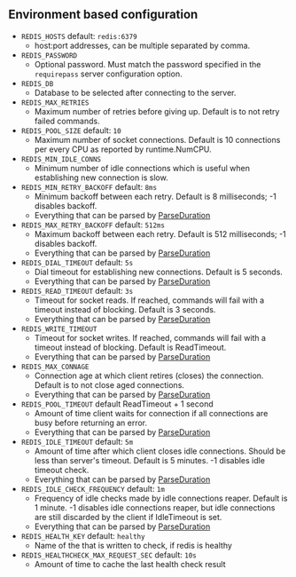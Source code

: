 
## Environment based configuration

* `REDIS_HOSTS` default: `redis:6379`
    * host:port addresses, can be multiple separated by comma.
* `REDIS_PASSWORD`
    * Optional password. Must match the password specified in the `requirepass` server configuration option.
* `REDIS_DB`
    * Database to be selected after connecting to the server.
* `REDIS_MAX_RETRIES`
    * Maximum number of retries before giving up. Default is to not retry failed commands.
* `REDIS_POOL_SIZE` default: `10`
    * Maximum number of socket connections. Default is 10 connections per every CPU as reported by runtime.NumCPU.
* `REDIS_MIN_IDLE_CONNS`
    * Minimum number of idle connections which is useful when establishing new connection is slow.
* `REDIS_MIN_RETRY_BACKOFF` default: `8ms`
    * Minimum backoff between each retry. Default is 8 milliseconds; -1 disables backoff.
    * Everything that can be parsed by [ParseDuration](https://golang.org/pkg/time/#ParseDuration)
* `REDIS_MAX_RETRY_BACKOFF` default: `512ms`
    * Maximum backoff between each retry. Default is 512 milliseconds; -1 disables backoff.
    * Everything that can be parsed by [ParseDuration](https://golang.org/pkg/time/#ParseDuration)
* `REDIS_DIAL_TIMEOUT` default: `5s`
    * Dial timeout for establishing new connections. Default is 5 seconds.
    * Everything that can be parsed by [ParseDuration](https://golang.org/pkg/time/#ParseDuration)
* `REDIS_READ_TIMEOUT` default: `3s`
    * Timeout for socket reads. If reached, commands will fail with a timeout instead of blocking. Default is 3 seconds.
    * Everything that can be parsed by [ParseDuration](https://golang.org/pkg/time/#ParseDuration)
* `REDIS_WRITE_TIMEOUT`
    * Timeout for socket writes. If reached, commands will fail with a timeout instead of blocking. Default is ReadTimeout.
    * Everything that can be parsed by [ParseDuration](https://golang.org/pkg/time/#ParseDuration)
* `REDIS_MAX_CONNAGE`
    * Connection age at which client retires (closes) the connection. Default is to not close aged connections.
    * Everything that can be parsed by [ParseDuration](https://golang.org/pkg/time/#ParseDuration)
* `REDIS_POOL_TIMEOUT` default ReadTimeout + 1 second
    * Amount of time client waits for connection if all connections are busy before returning an error.
    * Everything that can be parsed by [ParseDuration](https://golang.org/pkg/time/#ParseDuration)
* `REDIS_IDLE_TIMEOUT` default: `5m`
    * Amount of time after which client closes idle connections. Should be less than server's timeout. Default is 5 minutes. -1 disables idle timeout check.
    * Everything that can be parsed by [ParseDuration](https://golang.org/pkg/time/#ParseDuration)
* `REDIS_IDLE_CHECK_FREQUENCY` default: `1m`
    * Frequency of idle checks made by idle connections reaper. Default is 1 minute. -1 disables idle connections reaper, but idle connections are still discarded by the client if IdleTimeout is set.
    * Everything that can be parsed by [ParseDuration](https://golang.org/pkg/time/#ParseDuration)
* `REDIS_HEALTH_KEY` default: `healthy`
    * Name of the that is written to check, if redis is healthy
* `REDIS_HEALTHCHECK_MAX_REQUEST_SEC` default: `10s`
    * Amount of time to cache the last health check result 